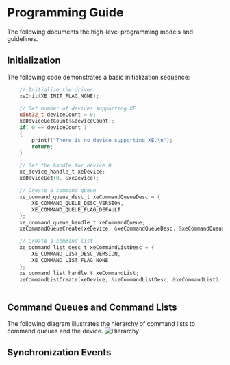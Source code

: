 # Programming Guide
The following documents the high-level programming models and guidelines.

## Initialization
The following code demonstrates a basic initialization sequence:  
```c  
    // Initialize the driver  
    xeInit(XE_INIT_FLAG_NONE);  

    // Get number of devices supporting XE  
    uint32_t deviceCount = 0;  
    xeDeviceGetCount(&deviceCount);  
    if( 0 == deviceCount )  
	{  
        printf("There is no device supporting XE.\n");  
        return;  
    }  

    // Get the handle for device 0  
    xe_device_handle_t xeDevice;  
    xeDeviceGet(0, &xeDevice);  

    // Create a command queue  
    xe_command_queue_desc_t xeCommandQueueDesc = {  
	    XE_COMMAND_QUEUE_DESC_VERSION,
        XE_COMMAND_QUEUE_FLAG_DEFAULT  
    };  
    xe_command_queue_handle_t xeCommandQueue;  
    xeCommandQueueCreate(xeDevice, &xeCommandQueueDesc, &xeCommandQueue);  

    // Create a command list  
    xe_command_list_desc_t xeCommandListDesc = {  
        XE_COMMAND_LIST_DESC_VERSION,  
        XE_COMMAND_LIST_FLAG_NONE  
    };  
	xe_command_list_handle_t xeCommandList;
	xeCommandListCreate(xeDevice, &xeCommandListDesc, &xeCommandList);  
    
```

## Command Queues and Command Lists
The following diagram illustrates the hierarchy of command lists to command queues and the device.
![Hierarchy](../images/cmdqueue.png?raw=true)

## Synchronization Events
